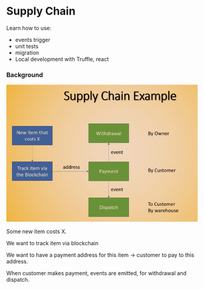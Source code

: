 # Supply Chain

Learn how to use:

* events trigger
* unit tests
* migration
* Local development with Truffle, react&#x20;

### Background

![](<../../../.gitbook/assets/image (227).png>)

Some new item costs X.

We want to track item via blockchain

We want to have a payment address for this item -> customer to pay to this address.

When customer makes payment, events are emitted, for withdrawal and dispatch.

